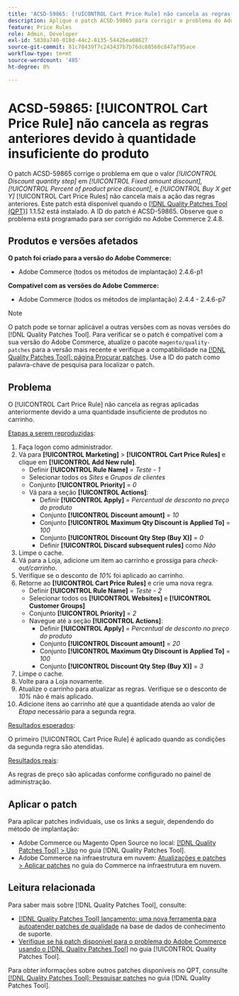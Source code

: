 ```yaml
---
title: 'ACSD-59865: [!UICONTROL Cart Price Rule] não cancela as regras anteriores devido à quantidade insuficiente do produto'
description: Aplique o patch ACSD-59865 para corrigir o problema do Adobe Commerce em que o valor *Etapa de quantidade de desconto* em *Desconto de quantia fixa,* *Porcentagem de desconto de preço do produto,* e *Comprar X obtém Y* [!UICONTROL Cart Price Rules] não cancela mais a ação das regras anteriores.
feature: Price Rules
role: Admin, Developer
exl-id: 5838a740-018d-44c2-8135-54426ea08627
source-git-commit: 81c78439f7c243437b7b76dc80560c847af95ace
workflow-type: tm+mt
source-wordcount: '485'
ht-degree: 0%

---
```


# ACSD-59865: [!UICONTROL Cart Price Rule] não cancela as regras anteriores devido à quantidade insuficiente do produto

O patch ACSD-59865 corrige o problema em que o valor *[!UICONTROL Discount quantity step]* em *[!UICONTROL Fixed amount discount],* *[!UICONTROL Percent of product price discount],* e *[!UICONTROL Buy X get Y]* [!UICONTROL Cart Price Rules] não cancela mais a ação das regras anteriores. Este patch está disponível quando o [[!DNL Quality Patches Tool (QPT)]](https://experienceleague.adobe.com/pt-br/docs/commerce-knowledge-base/kb/announcements/commerce-announcements/magento-quality-patches-released-new-tool-to-self-serve-quality-patches) 1.1.52 está instalado. A ID do patch é ACSD-59865. Observe que o problema está programado para ser corrigido no Adobe Commerce 2.4.8.

## Produtos e versões afetados

**O patch foi criado para a versão do Adobe Commerce:**

* Adobe Commerce (todos os métodos de implantação) 2.4.6-p1

**Compatível com as versões do Adobe Commerce:**

* Adobe Commerce (todos os métodos de implantação) 2.4.4 - 2.4.6-p7

>[!NOTE]
>
>O patch pode se tornar aplicável a outras versões com as novas versões do [!DNL Quality Patches Tool]. Para verificar se o patch é compatível com a sua versão do Adobe Commerce, atualize o pacote `magento/quality-patches` para a versão mais recente e verifique a compatibilidade na [[!DNL Quality Patches Tool]: página Procurar patches](https://experienceleague.adobe.com/tools/commerce-quality-patches/index.html?lang=pt-BR). Use a ID do patch como palavra-chave de pesquisa para localizar o patch.

## Problema

O [!UICONTROL Cart Price Rule] não cancela as regras aplicadas anteriormente devido a uma quantidade insuficiente de produtos no carrinho.

<u>Etapas a serem reproduzidas</u>:

1. Faça logon como administrador.
1. Vá para **[!UICONTROL Marketing]** > **[!UICONTROL Cart Price Rules]** e clique em **[!UICONTROL Add New rule]**.
   * Definir **[!UICONTROL Rule Name]** = *Teste - 1*
   * Selecionar todos os *Sites* e *Grupos de clientes*
   * Conjunto **[!UICONTROL Priority]** = *0*
   * Vá para a seção **[!UICONTROL Actions]**:
      * Definir **[!UICONTROL Apply]** = *Percentual de desconto no preço do produto*
      * Conjunto **[!UICONTROL Discount amount]** = *10*
      * Conjunto **[!UICONTROL Maximum Qty Discount is Applied To]** = *100*
      * Conjunto **[!UICONTROL Discount Qty Step (Buy X)]** = *0*
      * Definir **[!UICONTROL Discard subsequent rules]** como *Não*
1. Limpe o cache.
1. Vá para a Loja, adicione um item ao carrinho e prossiga para *check-out/carrinho*.
1. Verifique se o desconto de *10%* foi aplicado ao carrinho.
1. Retorne ao **[!UICONTROL Cart Price Rules]** e crie uma nova regra.
   * Definir **[!UICONTROL Rule Name]** = *Teste - 2*
   * Selecionar todos os **[!UICONTROL Websites]** e **[!UICONTROL Customer Groups]**
   * Conjunto **[!UICONTROL Priority]** = *2*
   * Navegue até a seção **[!UICONTROL Actions]**:
      * Definir **[!UICONTROL Apply]** = *Percentual de desconto no preço do produto*
      * Conjunto **[!UICONTROL Discount amount]** = *20*
      * Conjunto **[!UICONTROL Maximum Qty Discount is Applied To]** = *100*
      * Conjunto **[!UICONTROL Discount Qty Step (Buy X)]** = *3*
1. Limpe o cache.
1. Volte para a Loja novamente.
1. Atualize o carrinho para atualizar as regras. Verifique se o desconto de *10%* não é mais aplicado.
1. Adicione itens ao carrinho até que a quantidade atenda ao valor de *Etapa* necessário para a segunda regra.

<u>Resultados esperados</u>:

O primeiro [!UICONTROL Cart Price Rule] é aplicado quando as condições da segunda regra são atendidas.

<u>Resultados reais</u>:

As regras de preço são aplicadas conforme configurado no painel de administração.

## Aplicar o patch

Para aplicar patches individuais, use os links a seguir, dependendo do método de implantação:

* Adobe Commerce ou Magento Open Source no local: [[!DNL Quality Patches Tool] > Uso](/help/tools/quality-patches-tool/usage.md) no guia [!DNL Quality Patches Tool].
* Adobe Commerce na infraestrutura em nuvem: [Atualizações e patches > Aplicar patches](https://experienceleague.adobe.com/docs/commerce-cloud-service/user-guide/develop/upgrade/apply-patches.html?lang=pt-BR) no guia do Commerce na infraestrutura em nuvem.

## Leitura relacionada

Para saber mais sobre [!DNL Quality Patches Tool], consulte:

* [[!DNL Quality Patches Tool] lançamento: uma nova ferramenta para autoatender patches de qualidade](https://experienceleague.adobe.com/pt-br/docs/commerce-knowledge-base/kb/announcements/commerce-announcements/magento-quality-patches-released-new-tool-to-self-serve-quality-patches) na base de dados de conhecimento de suporte.
* [Verifique se há patch disponível para o problema do Adobe Commerce usando o  [!DNL Quality Patches Tool]](/help/tools/quality-patches-tool/patches-available-in-qpt/check-patch-for-magento-issue-with-magento-quality-patches.md) no guia [!UICONTROL Quality Patches Tool].

Para obter informações sobre outros patches disponíveis no QPT, consulte [[!DNL Quality Patches Tool]: Pesquisar patches](https://experienceleague.adobe.com/tools/commerce-quality-patches/index.html?lang=pt-BR) no guia [!DNL Quality Patches Tool].
